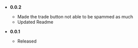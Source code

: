 -	**0.0.2**
    - Made the trade button not able to be spammed as much
    - Updated Readme

-	**0.0.1**
    - Released

